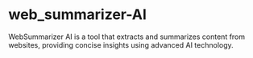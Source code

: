 # web_summarizer-AI
WebSummarizer AI is a tool that extracts and summarizes content from websites, providing concise insights using advanced AI technology.
